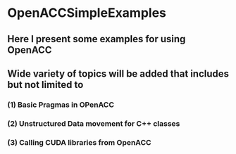 # OpenACCSimpleExamples
## Here I present some examples for using OpenACC 
## Wide variety of topics will be added that includes but not limited to
### (1) Basic Pragmas in OPenACC
### (2) Unstructured Data movement for C++ classes
### (3) Calling CUDA libraries from OpenACC
